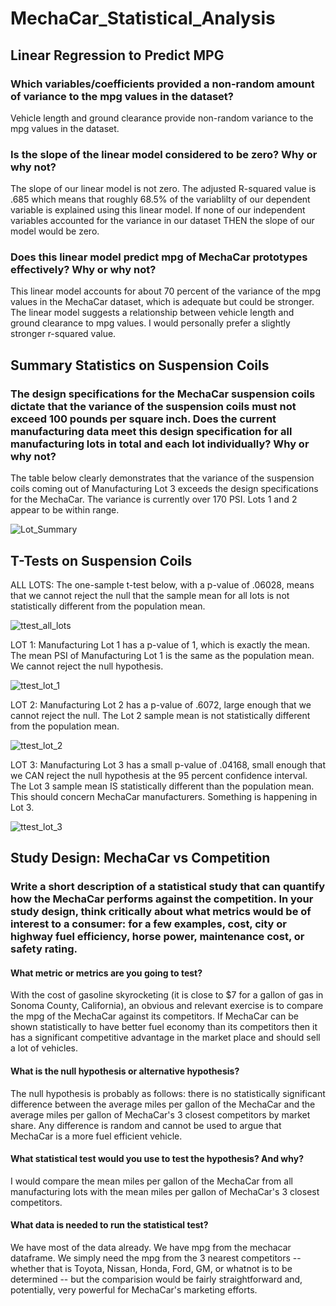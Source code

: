 # MechaCar_Statistical_Analysis

## Linear Regression to Predict MPG
### Which variables/coefficients provided a non-random amount of variance to the mpg values in the dataset?
Vehicle length and ground clearance provide non-random variance to the mpg values in the dataset. 

### Is the slope of the linear model considered to be zero? Why or why not?
The slope of our linear model is not zero. The adjusted R-squared value is .685 which means that roughly 68.5% of the variablilty of our dependent variable is explained using this linear model. If none of our independent variables accounted for the variance in our dataset THEN the slope of our model would be zero. 

### Does this linear model predict mpg of MechaCar prototypes effectively? Why or why not?
This linear model accounts for about 70 percent of the variance of the mpg values in the MechaCar dataset, which is adequate but could be stronger. The linear model suggests a relationship between vehicle length and ground clearance to mpg values. I would personally prefer a slightly stronger r-squared value.

## Summary Statistics on Suspension Coils
### The design specifications for the MechaCar suspension coils dictate that the variance of the suspension coils must not exceed 100 pounds per square inch. Does the current manufacturing data meet this design specification for all manufacturing lots in total and each lot individually? Why or why not?


The table below clearly demonstrates that the variance of the suspension coils coming out of Manufacturing Lot 3 exceeds the design specifications for the MechaCar. The variance is currently over 170 PSI. Lots 1 and 2 appear to be within range.

![Lot_Summary](https://user-images.githubusercontent.com/106618404/193146691-8ae7d72f-0489-4bf9-b1b8-a7efff3ce50c.PNG)

## T-Tests on Suspension Coils 
ALL LOTS: The one-sample t-test below, with a p-value of .06028, means that we cannot reject the null that the sample mean for all lots is not statistically different from the population mean.

![ttest_all_lots](https://user-images.githubusercontent.com/106618404/193153909-1ee3f8e3-473f-4f32-877c-7cf055a15bd3.PNG)

LOT 1: Manufacturing Lot 1 has a p-value of 1, which is exactly the mean. The mean PSI of Manufacturing Lot 1 is the same as the population mean. We cannot reject the null hypothesis.

![ttest_lot_1](https://user-images.githubusercontent.com/106618404/193153929-cb04bf70-7231-4619-a3dd-6814939706f5.PNG)

LOT 2: Manufacturing Lot 2 has a p-value of .6072, large enough that we cannot reject the null. The Lot 2 sample mean is not statistically different from the population mean.

![ttest_lot_2](https://user-images.githubusercontent.com/106618404/193153944-4dc3eb5c-39bf-4001-87e2-2fcd901bd94f.PNG)

LOT 3: Manufacturing Lot 3 has a small p-value of .04168, small enough that we CAN reject the null hypothesis at the 95 percent confidence interval. The Lot 3 sample mean IS statistically different than the population mean. This should concern MechaCar manufacturers. Something is happening in Lot 3.

![ttest_lot_3](https://user-images.githubusercontent.com/106618404/193153958-49dc27eb-2296-47e6-ab3e-ed86e12e46da.PNG)


## Study Design: MechaCar vs Competition

### Write a short description of a statistical study that can quantify how the MechaCar performs against the competition. In your study design, think critically about what metrics would be of interest to a consumer: for a few examples, cost, city or highway fuel efficiency, horse power, maintenance cost, or safety rating.

#### What metric or metrics are you going to test?
With the cost of gasoline skyrocketing (it is close to $7 for a gallon of gas in Sonoma County, California), an obvious and relevant exercise is to compare the mpg of the MechaCar against its competitors. If MechaCar can be shown statistically to have better fuel economy than its competitors then it has a significant competitive advantage in the market place and should sell a lot of vehicles.

#### What is the null hypothesis or alternative hypothesis?
The null hypothesis is probably as follows: there is no statistically significant difference between the average miles per gallon of the MechaCar and the average miles per gallon of MechaCar's 3 closest competitors by market share. Any difference is random and cannot be used to argue that MechaCar is a more fuel efficient vehicle.

#### What statistical test would you use to test the hypothesis? And why?
I would compare the mean miles per gallon of the MechaCar from all manufacturing lots with the mean miles per gallon of MechaCar's 3 closest competitors.

#### What data is needed to run the statistical test?
We have most of the data already. We have mpg from the mechacar dataframe. We simply need the mpg from the 3 nearest competitors -- whether that is Toyota, Nissan, Honda, Ford, GM, or whatnot is to be determined -- but the comparision would be fairly straightforward and, potentially, very powerful for MechaCar's marketing efforts.



